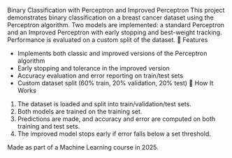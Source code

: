 Binary Classification with Perceptron and Improved Perceptron
This project demonstrates binary classification on a breast cancer dataset using the Perceptron algorithm. Two models are implemented: a standard Perceptron and an Improved Perceptron with early stopping and best-weight tracking. Performance is evaluated on a custom split of the dataset.
🧠 Features
- Implements both classic and improved versions of the Perceptron algorithm
- Early stopping and tolerance in the improved version
- Accuracy evaluation and error reporting on train/test sets
- Custom dataset split (60% train, 20% validation, 20% test)
🚀 How It Works

1. The dataset is loaded and split into train/validation/test sets.
2. Both models are trained on the training set.
3. Predictions are made, and accuracy and error are computed on both training and test sets.
4. The improved model stops early if error falls below a set threshold.

Made as part of a Machine Learning course in 2025.
